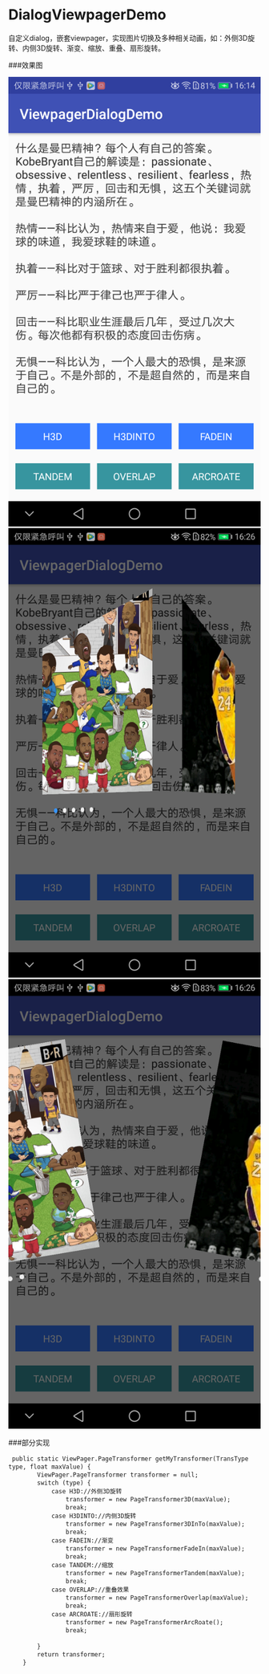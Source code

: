 # DialogViewpagerDemo
自定义dialog，嵌套viewpager，实现图片切换及多种相关动画，如：外侧3D旋转、内侧3D旋转、渐变、缩放、重叠、扇形旋转。

###效果图

![image](img01.png)
![image](img02.png)
![image](img03.png)

###部分实现

```
 public static ViewPager.PageTransformer getMyTransformer(TransType type, float maxValue) {
        ViewPager.PageTransformer transformer = null;
        switch (type) {
            case H3D://外侧3D旋转
                transformer = new PageTransformer3D(maxValue);
                break;
            case H3DINTO://内侧3D旋转
                transformer = new PageTransformer3DInTo(maxValue);
                break;
            case FADEIN://渐变
                transformer = new PageTransformerFadeIn(maxValue);
                break;
            case TANDEM://缩放
                transformer = new PageTransformerTandem(maxValue);
                break;
            case OVERLAP://重叠效果
                transformer = new PageTransformerOverlap(maxValue);
                break;
            case ARCROATE://扇形旋转
                transformer = new PageTransformerArcRoate();
                break;

        }
        return transformer;
    }
    
   ```

